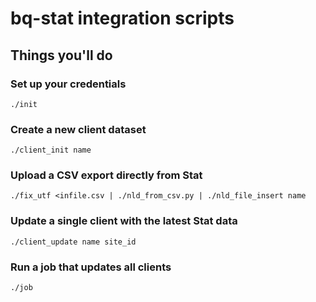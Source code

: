 # bq-stat integration scripts

## Things you'll do

### Set up your credentials
```shell
./init
```

### Create a new client dataset
```shell
./client_init name
```

### Upload a CSV export directly from Stat
```shell
./fix_utf <infile.csv | ./nld_from_csv.py | ./nld_file_insert name
```

### Update a single client with the latest Stat data
```shell
./client_update name site_id
```

### Run a job that updates all clients
```shell
./job
```
